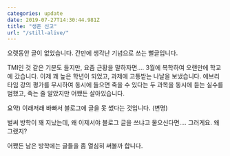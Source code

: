 ```yaml
---
categories: update
date: 2019-07-27T14:30:44.981Z
title: "생존 신고"
url: "/still-alive/"
---
```


오랫동안 글이 없었습니다. 간만에 생각난 기념으로 쓰는 뻘글입니다.

TMI인 것 같은 기분도 들지만, 요즘 근황을 말하자면.... 3월에 복학하여 오랜만에 학교에 갔습니다. 이제 꽤 높은 학년이 되었고, 과제에 고통받는 나날을 보냈습니다. 에브리타임 강의 평가를 무시하여 동시에 들으면 죽을 수 있다는 두 과목을 동시에 듣는 실수를 범했고, 죽는 줄 알았지만 어쨌든 살아있습니다. 

요약) 이래저래 바빠서 블로그에 글을 못 썼다는 것입니다. (변명)

벌써 방학이 꽤 지났는데, 왜 이제서야 블로그 글을 쓰냐고 물으신다면.... 그러게요. 왜 그랬지?

어쨌든 남은 방학에는 글들을 좀 열심히 써볼까 합니다.
